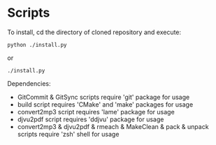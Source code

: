# Scripts
To install, cd the directory of cloned repository and execute:
    
    python ./install.py

or

    ./install.py

Dependencies:
- GitCommit & GitSync scripts require 'git' package for usage
- build script requires 'CMake' and 'make' packages for usage
- convert2mp3 script requires 'lame' package for usage
- djvu2pdf script requires 'ddjvu' package for usage
- convert2mp3 & djvu2pdf & rmeach & MakeClean & pack & unpack scripts require 'zsh' shell for usage

